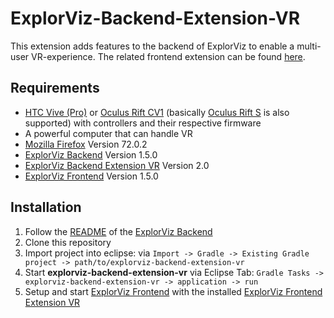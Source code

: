 [//]: # (This readme is partly copied from other extension readmes to ensure consistency in the ExplorViz project)
# ExplorViz-Backend-Extension-VR

This extension adds features to the backend of ExplorViz to enable a multi-user VR-experience. 
The related frontend extension can be found [here](https://github.com/ExplorViz/explorviz-frontend-extension-vr/tree/2.0).

## Requirements
- [HTC Vive (Pro)](https://www.vive.com) or [Oculus Rift CV1](https://www.oculus.com/rift/) (basically [Oculus Rift S](https://www.oculus.com/rift-s/) is also supported) with controllers and their respective firmware
- A powerful computer that can handle VR
- [Mozilla Firefox](https://www.mozilla.org/) Version 72.0.2
- [ExplorViz Backend](https://github.com/ExplorViz/explorviz-backend/tree/1.5.0) Version 1.5.0
- [ExplorViz Backend Extension VR](https://github.com/ExplorViz/explorviz-backend-extension-vr/tree/2.0) Version 2.0
- [ExplorViz Frontend](https://github.com/ExplorViz/explorviz-frontend/tree/1.5.0) Version 1.5.0

## Installation
1. Follow the [README](https://github.com/ExplorViz/explorviz-backend/tree/1.5.0/README.md) of the [ExplorViz Backend](https://github.com/ExplorViz/explorviz-backend/tree/1.5.0)
2. Clone this repository
3. Import project into eclipse: via `Import -> Gradle -> Existing Gradle project -> path/to/explorviz-backend-extension-vr`
4. Start **explorviz-backend-extension-vr** via Eclipse Tab: `Gradle Tasks -> explorviz-backend-extension-vr -> application -> run`
5. Setup and start [ExplorViz Frontend](https://github.com/ExplorViz/explorviz-frontend/tree/1.5.0) with the installed [ExplorViz Frontend Extension VR](https://github.com/ExplorViz/explorviz-frontend-extension-vr/tree/2.0)
